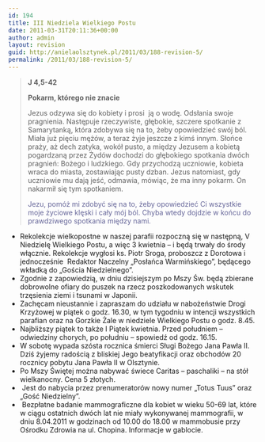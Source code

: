 ```yaml
---
id: 194
title: III Niedziela Wielkiego Postu
date: 2011-03-31T20:11:36+00:00
author: admin
layout: revision
guid: http://anielaolsztynek.pl/2011/03/188-revision-5/
permalink: /2011/03/188-revision-5/
---
```

> **J 4,5-42**
> 
> **Pokarm, którego nie znacie**
> 
> Jezus odzywa się do kobiety i prosi  ją o wodę. Odsłania swoje pragnienia. Następuje rzeczywiste, głębokie, szczere spotkanie z Samarytanką, która zdobywa się na to, żeby opowiedzieć swój ból. Miała już pięciu mężów, a teraz żyje jeszcze z kimś innym. Słońce praży, aż dech zatyka, wokół pusto, a między Jezusem a kobietą pogardzaną przez Żydów dochodzi do głębokiego spotkania dwóch pragnień: Bożego i ludzkiego. Gdy przychodzą uczniowie, kobieta wraca do miasta, zostawiając pusty dzban. Jezus natomiast, gdy uczniowie mu dają jeść, odmawia, mówiąc, że ma inny pokarm. On nakarmił się tym spotkaniem.
> 
> <span style="color: #666699;">Jezu, pomóż mi zdobyć się na to, żeby opowiedzieć Ci wszystkie moje życiowe klęski i cały mój ból. Chyba wtedy dojdzie w końcu do prawdziwego spotkania między nami.</span>

  * Rekolekcje wielkopostne w naszej parafii rozpoczną się w następną, V Niedzielę Wielkiego Postu, a więc 3 kwietnia &#8211; i będą trwały do środy włącznie. Rekolekcje wygłosi ks. Piotr Sroga, proboszcz z Dorotowa i jednocześnie  Redaktor Naczelny &#8222;Posłańca Warmińskiego&#8221;, będącego wkładką do &#8222;Gościa Niedzielnego&#8221;.
  * Zgodnie z zapowiedzią, w dniu dzisiejszym po Mszy Św. będą zbierane dobrowolne ofiary do puszek na rzecz poszkodowanych wskutek trzęsienia ziemi i tsunami w Japonii.
  * Zachęcam nieustannie i zapraszam do udziału w nabożeństwie Drogi Krzyżowej w piątek o godz. 16.30, w tym tygodniu w intencji wszystkich parafian oraz na Gorzkie Żale w niedziele Wielkiego Postu o godz. 8.45.
  * Najbliższy piątek to także I Piątek kwietnia. Przed południem &#8211; odwiedziny chorych, po południu &#8211; spowiedź od godz. 16.15.
  * W sobotę wypada szósta rocznica śmierci Sługi Bożego Jana Pawła II. Dziś żyjemy radością z bliskiej Jego beatyfikacji oraz obchodów 20 rocznicy pobytu Jana Pawła II w Olsztynie.
  * Po Mszy Świętej można nabywać świece Caritas &#8211; paschaliki &#8211; na stół wielkanocny. Cena 5 złotych.
  *  Jest do nabycia przez prenumeratorów nowy numer &#8222;Totus Tuus&#8221; oraz &#8222;Gość Niedzielny&#8221;.
  *  Bezpłatne badanie mammograficzne dla kobiet w wieku 50-69 lat, które w ciągu ostatnich dwóch lat nie miały wykonywanej mammografii, w dniu 8.04.2011 w godzinach od 10.00 do 18.00 w mammobusie przy Ośrodku Zdrowia na ul. Chopina. Informacje w gablocie.

<span style="color: #666699;"> </span>